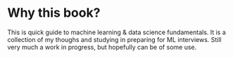 # Why this book?

This is quick guide to machine learning & data science fundamentals. It is a collection of my thoughs and studying in preparing for ML interviews. Still very much a work in progress, but hopefully can be of some use. 
